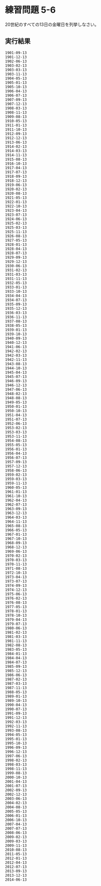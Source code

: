 # 練習問題 5-6

20世紀のすべての13日の金曜日を列挙しなさい。

## 実行結果
    1901-09-13
    1901-12-13
    1902-06-13
    1903-02-13
    1903-03-13
    1903-11-13
    1904-05-13
    1905-01-13
    1905-10-13
    1906-04-13
    1906-07-13
    1907-09-13
    1907-12-13
    1908-03-13
    1908-11-13
    1909-08-13
    1910-05-13
    1911-01-13
    1911-10-13
    1912-09-13
    1912-12-13
    1913-06-13
    1914-02-13
    1914-03-13
    1914-11-13
    1915-08-13
    1916-10-13
    1917-04-13
    1917-07-13
    1918-09-13
    1918-12-13
    1919-06-13
    1920-02-13
    1920-08-13
    1921-05-13
    1922-01-13
    1922-10-13
    1923-04-13
    1923-07-13
    1924-06-13
    1925-02-13
    1925-03-13
    1925-11-13
    1926-08-13
    1927-05-13
    1928-01-13
    1928-04-13
    1928-07-13
    1929-09-13
    1929-12-13
    1930-06-13
    1931-02-13
    1931-03-13
    1931-11-13
    1932-05-13
    1933-01-13
    1933-10-13
    1934-04-13
    1934-07-13
    1935-09-13
    1935-12-13
    1936-03-13
    1936-11-13
    1937-08-13
    1938-05-13
    1939-01-13
    1939-10-13
    1940-09-13
    1940-12-13
    1941-06-13
    1942-02-13
    1942-03-13
    1942-11-13
    1943-08-13
    1944-10-13
    1945-04-13
    1945-07-13
    1946-09-13
    1946-12-13
    1947-06-13
    1948-02-13
    1948-08-13
    1949-05-13
    1950-01-13
    1950-10-13
    1951-04-13
    1951-07-13
    1952-06-13
    1953-02-13
    1953-03-13
    1953-11-13
    1954-08-13
    1955-05-13
    1956-01-13
    1956-04-13
    1956-07-13
    1957-09-13
    1957-12-13
    1958-06-13
    1959-02-13
    1959-03-13
    1959-11-13
    1960-05-13
    1961-01-13
    1961-10-13
    1962-04-13
    1962-07-13
    1963-09-13
    1963-12-13
    1964-03-13
    1964-11-13
    1965-08-13
    1966-05-13
    1967-01-13
    1967-10-13
    1968-09-13
    1968-12-13
    1969-06-13
    1970-02-13
    1970-03-13
    1970-11-13
    1971-08-13
    1972-10-13
    1973-04-13
    1973-07-13
    1974-09-13
    1974-12-13
    1975-06-13
    1976-02-13
    1976-08-13
    1977-05-13
    1978-01-13
    1978-10-13
    1979-04-13
    1979-07-13
    1980-06-13
    1981-02-13
    1981-03-13
    1981-11-13
    1982-08-13
    1983-05-13
    1984-01-13
    1984-04-13
    1984-07-13
    1985-09-13
    1985-12-13
    1986-06-13
    1987-02-13
    1987-03-13
    1987-11-13
    1988-05-13
    1989-01-13
    1989-10-13
    1990-04-13
    1990-07-13
    1991-09-13
    1991-12-13
    1992-03-13
    1992-11-13
    1993-08-13
    1994-05-13
    1995-01-13
    1995-10-13
    1996-09-13
    1996-12-13
    1997-06-13
    1998-02-13
    1998-03-13
    1998-11-13
    1999-08-13
    2000-10-13
    2001-04-13
    2001-07-13
    2002-09-13
    2002-12-13
    2003-06-13
    2004-02-13
    2004-08-13
    2005-05-13
    2006-01-13
    2006-10-13
    2007-04-13
    2007-07-13
    2008-06-13
    2009-02-13
    2009-03-13
    2009-11-13
    2010-08-13
    2011-05-13
    2012-01-13
    2012-04-13
    2012-07-13
    2013-09-13
    2013-12-13
    2014-06-13
